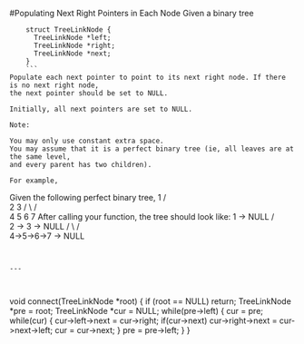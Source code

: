 #Populating Next Right Pointers in Each Node
Given a binary tree
```
    struct TreeLinkNode {
      TreeLinkNode *left;
      TreeLinkNode *right;
      TreeLinkNode *next;
    }
    ```
Populate each next pointer to point to its next right node. If there is no next right node, 
the next pointer should be set to NULL.

Initially, all next pointers are set to NULL.

Note:

You may only use constant extra space.
You may assume that it is a perfect binary tree (ie, all leaves are at the same level, 
and every parent has two children).

For example,
```
Given the following perfect binary tree,
         1
       /  \
      2    3
     / \  / \
    4  5  6  7
After calling your function, the tree should look like:
         1 -> NULL
       /  \
      2 -> 3 -> NULL
     / \  / \
    4->5->6->7 -> NULL

```


---



```
void connect(TreeLinkNode *root) 
{
        if (root == NULL) return;
        TreeLinkNode *pre = root;
        TreeLinkNode *cur = NULL;
        while(pre->left) {
            cur = pre;
                while(cur) 
                {
                    cur->left->next = cur->right;
                    if(cur->next) cur->right->next = cur->next->left;
                    cur = cur->next;
                }
            pre = pre->left;
        }
}
```